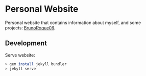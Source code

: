 # Personal Website

Personal website that contains information about myself, and some projects: [BrunoRoque06](https://brunoroque06.github.io).

## Development

Serve website:

```bash
> gem install jekyll bundler
> jekyll serve
```

